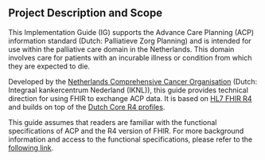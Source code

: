 ## Project Description and Scope
This Implementation Guide (IG) supports the Advance Care Planning (ACP) information standard (Dutch: Palliatieve Zorg Planning) and is intended for use within the palliative care domain in the Netherlands. This domain involves care for patients with an incurable illness or condition from which they are expected to die.

Developed by the <a href="https://iknl.nl/en">Netherlands Comprehensive Cancer Organisation</a> (Dutch: Integraal kankercentrum Nederland (IKNL)), this guide provides technical direction for using FHIR to exchange ACP data. It is based on <a href="http://hl7.org/fhir/R4/index.html">HL7 FHIR R4</a> and builds on top of the <a href="https://simplifier.net/packages/nictiz.fhir.nl.r4.nl-core">Dutch Core R4 profiles</a>. 

This guide assumes that readers are familiar with the functional specifications of ACP and the R4 version of FHIR. For more background information and access to the functional specifications, please refer to the <a href="functioneel-ontwerp.html">following link</a>.

